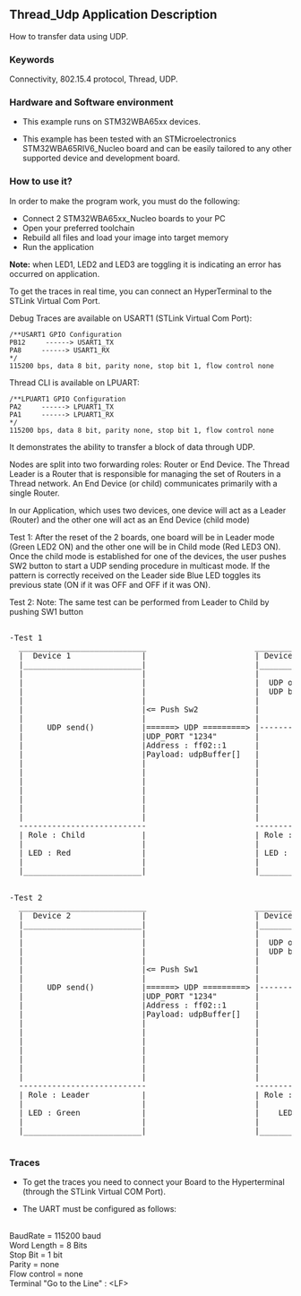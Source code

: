 ## __Thread_Udp Application Description__

How to transfer data using UDP.

### __Keywords__

Connectivity, 802.15.4 protocol, Thread, UDP.

### __Hardware and Software environment__

* This example runs on STM32WBA65xx devices.  

* This example has been tested with an STMicroelectronics STM32WBA65RIV6_Nucleo board and can be easily tailored to any other supported device and development board.  

### __How to use it?__

In order to make the program work, you must do the following:  
 
- Connect 2 STM32WBA65xx_Nucleo boards to your PC 
- Open your preferred toolchain 
- Rebuild all files and load your image into target memory
- Run the application   
 
**Note:** when LED1, LED2 and LED3 are toggling it is indicating an error has occurred on application. 

To get the traces in real time, you can connect an HyperTerminal to the STLink Virtual Com Port.

Debug Traces are available on USART1 (STLink Virtual Com Port):

    /**USART1 GPIO Configuration
    PB12     ------> USART1_TX
    PA8     ------> USART1_RX
    */
    115200 bps, data 8 bit, parity none, stop bit 1, flow control none


Thread CLI is available on LPUART:

    /**LPUART1 GPIO Configuration    
    PA2     ------> LPUART1_TX
    PA1     ------> LPUART1_RX 
    */
    115200 bps, data 8 bit, parity none, stop bit 1, flow control none 
 
It demonstrates the ability to transfer a block of data through UDP.
 
Nodes are split into two forwarding roles: Router or End Device.
The Thread Leader is a Router that is responsible for managing the set of Routers in a 
Thread network. An End Device (or child) communicates primarily with a single Router. 

In our Application, which uses two devices, one device will act as a Leader (Router) 
and the other one will act as an End Device (child mode)
 
Test 1:
After the reset of the 2 boards, one board will be in Leader mode (Green LED2 ON) and 
the other one will be in Child mode (Red LED3 ON).
Once the child mode is established for one of the devices, the user pushes SW2 button
to start a UDP sending procedure in multicast mode.
If the pattern is correctly received on the Leader side Blue LED toggles its previous
state (ON if it was OFF and OFF if it was ON).

Test 2:
Note: The same test can be performed from Leader to Child by pushing SW1 button 
 
<pre>

-Test 1
  ___________________________                       ___________________________
  |  Device 1               |                       | Device 2                |
  |_________________________|                       |_________________________|  
  |                         |                       |                         |
  |                         |                       |  UDP open socket        |
  |                         |                       |  UDP bind to UDP_PORT   |
  |                         |                       |                         |
  |                         |<= Push Sw2            |                         |
  |                         |                       |                         |
  |     UDP send()          |======> UDP =========> |-------------            |
  |                         |UDP_PORT "1234"        |             |           |
  |                         |Address : ff02::1      |             |           |
  |                         |Payload: udpBuffer[]   |             |           |
  |                         |                       |             v           |
  |                         |                       |        UDP Receive ()   |
  |                         |                       |             |           |
  |                         |                       |             |           |
  |                         |                       |             v           |
  |                         |                       |        Blue Led TOGGLES |
  |                         |                       |                         |
  ---------------------------                       ---------------------------
  | Role : Child            |                       | Role : Leader           |
  |                         |                       |                         |
  | LED : Red               |                       | LED : Green             |
  |                         |                       |                         |
  |_________________________|                       |_________________________|


-Test 2
  ___________________________                       ___________________________
  |  Device 2               |                       | Device 1                |
  |_________________________|                       |_________________________|  
  |                         |                       |                         |
  |                         |                       |  UDP open socket        |
  |                         |                       |  UDP bind to UDP_PORT   |
  |                         |                       |                         |
  |                         |<= Push Sw1            |                         |
  |                         |                       |                         |
  |     UDP send()          |======> UDP =========> |-------------            |
  |                         |UDP_PORT "1234"        |             |           |
  |                         |Address : ff02::1      |             |           |
  |                         |Payload: udpBuffer[]   |             |           |
  |                         |                       |             v           |
  |                         |                       |        UDP Receive ()   |
  |                         |                       |             |           |
  |                         |                       |             |           |
  |                         |                       |             v           |
  |                         |                       |        Blue Led TOGGLES |
  |                         |                       |                         |
  ---------------------------                       ---------------------------
  | Role : Leader           |                       | Role : Child            |
  |                         |                       |                         |
  | LED : Green             |                       |    LED : Red            |
  |                         |                       |                         |
  |_________________________|                       |_________________________|
  
</pre> 

### __Traces__

* To get the traces you need to connect your Board to the Hyperterminal (through the STLink Virtual COM Port).  

* The UART must be configured as follows:  
<br>
BaudRate       = 115200 baud</br>
Word Length    = 8 Bits</br>
Stop Bit       = 1 bit</br>
Parity         = none</br>
Flow control   = none</br>
Terminal   "Go to the Line" : &lt;LF&gt;  





